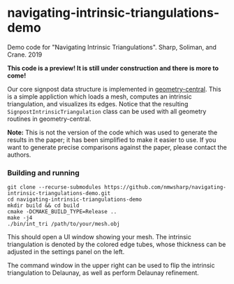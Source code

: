 # navigating-intrinsic-triangulations-demo
Demo code for "Navigating Intrinsic Triangulations". Sharp, Soliman, and Crane. 2019 

**This code is a preview! It is still under construction and there is more to come!**

Our core signpost data structure is implemented in [geometry-central](http://geometry-central.net). This is a simple appliction which loads a mesh, computes an intrinsic triangulation, and visualizes its edges. Notice that the resulting `SignpostIntrinsicTriangulation` class can be used with all geometry routines in geometry-central.

**Note:** This is not the version of the code which was used to generate the results in the paper; it has been simplified to make it easier to use. If you want to generate precise comparisons against the paper, please contact the authors.

### Building and running

```
git clone --recurse-submodules https://github.com/nmwsharp/navigating-intrinsic-triangulations-demo.git
cd navigating-intrinsic-triangulations-demo
mkdir build && cd build
cmake -DCMAKE_BUILD_TYPE=Release ..
make -j4
./bin/int_tri /path/to/your/mesh.obj
```

This should open a UI window showing your mesh. The intrinsic triangulation is denoted by the colored edge tubes, whose thickness can be adjusted in the settings panel on the left.

The command window in the upper right can be used to flip the intrinsic triangulation to Delaunay, as well as perform Delaunay refinement.
